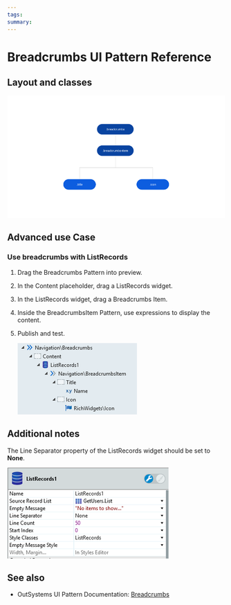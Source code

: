 ```yaml
---
tags:
summary: 
---
```


# Breadcrumbs UI Pattern Reference


## Layout and classes

![](<images/breadcrumbs-image-3.png>)

## Advanced use Case

### Use breadcrumbs with ListRecords

1. Drag the Breadcrumbs Pattern into preview.

1. In the Content placeholder, drag a ListRecords widget.

1. In the ListRecords widget, drag a Breadcrumbs Item.

1. Inside the BreadcrumbsItem Pattern, use expressions to display the content.

1. Publish and test.

    ![](<images/breadcrumbs-image-4.png>)

## Additional notes

The Line Separator property of the ListRecords widget should be set to **None**.

![](<images/breadcrumbs-image-5.png>)

 ## See also

* OutSystems UI Pattern Documentation: [Breadcrumbs](https://success.outsystems.com/Documentation/11/Developing_an_Application/Design_UI/Patterns/Using_Web_Patterns/Navigation/Breadcrumbs)

